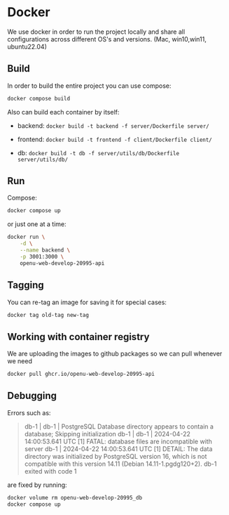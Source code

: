 # Docker
We use docker in order to run the project locally and share all configurations across different OS's and versions. (Mac, win10,win11, ubuntu22.04)

## Build
In order to build the entire project you can use compose:
```bash
docker compose build
```
Also can build each container by itself:

* backend: `docker build -t backend -f server/Dockerfile server/`

* frontend: `docker build -t frontend -f client/Dockerfile client/`

* db: `docker build -t db -f server/utils/db/Dockerfile server/utils/db/`

## Run
Compose:
```bash
docker compose up 
```
or just one at a time:
```bash
docker run \
    -d \
    --name backend \
    -p 3001:3000 \
    openu-web-develop-20995-api
```

## Tagging
You can re-tag an image for saving it for special cases:
```bash
docker tag old-tag new-tag
```

## Working with container registry
We are uploading the images to github packages so we can pull whenever we need
```bash
docker pull ghcr.io/openu-web-develop-20995-api
```

## Debugging
Errors such as:
> db-1   |
db-1   | PostgreSQL Database directory appears to contain a database; Skipping initialization
db-1   |
db-1   | 2024-04-22 14:00:53.641 UTC [1] FATAL:  database files are incompatible with server
db-1   | 2024-04-22 14:00:53.641 UTC [1] DETAIL:  The data directory was initialized by PostgreSQL version 16, which is not compatible with this version 14.11 (Debian 14.11-1.pgdg120+2).
db-1 exited with code 1


are fixed by running:
```bash
docker volume rm openu-web-develop-20995_db
docker compose up
```
